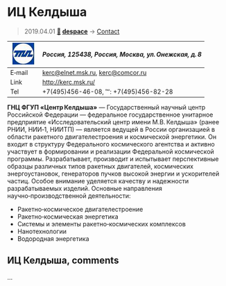 # ИЦ Келдыша
> 2019.04.01 **[🚀](../index/index.md) [despace](index.md)** → [Contact](contact.md)

|[![](f/contact/i/ic_keldysh_logo1_thumb.jpg)](f/contact/i/ic_keldysh_logo1.png)|*Россия, 125438, Россия, Москва, ул. Онежская, д. 8*|
|:--|:--|
|E‑mail|<kerc@elnet.msk.ru>, <kerc@comcor.ru>|
|Link|<http://kerc.msk.ru/>|
|Tel|+7(495)456-46-08, ℻: +7(495)456-82-28|

**ГНЦ ФГУП «Центр Келдыша»** — Государственный научный центр Российской Федерации — федеральное государственное унитарное предприятие «Исследовательский центр имени М.В. Келдыша» (ранее РНИИ, НИИ‑1, НИИТП) — является ведущей в России организацией в области ракетного двигателестроения и космической энергетики. Он входит в структуру Федерального космического агентства и активно участвует в формировании и реализации Федеральной космической программы. Разрабатывает, производит и испытывает перспективные образцы различных типов ракетных двигателей, космических энергоустановок, генераторов пучков высокой энергии и ускорителей частиц. Особое внимание уделяется качеству и надежности разрабатываемых изделий. Основные направления научно‑производственной деятельности:

   - Ракетно‑космическое двигателестроение
   - Ракетно‑космическая энергетика
   - Системы и элементы ракетно‑космических комплексов
   - Нанотехнологии
   - Водородная энергетика


<p style="page-break-after:always"> </p>

## ИЦ Келдыша, comments

…
